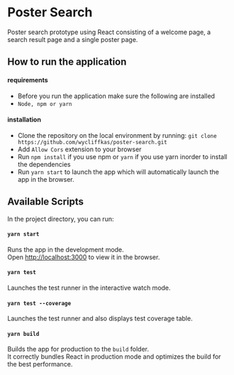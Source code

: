 # Poster Search

Poster search prototype using React consisting of a welcome page, a search result page and a single poster page.

## How to run the application

#### requirements

- Before you run the application make sure the following are installed
- `Node, npm or yarn`

#### installation

- Clone the repository on the local environment by running:
  `git clone https://github.com/wycliffkas/poster-search.git`
- Add `Allow Cors` extension to your browser
- Run `npm install` if you use npm or `yarn` if you use yarn inorder to install the dependencies
- Run `yarn start` to launch the app which will automatically launch the app in the browser.

## Available Scripts

In the project directory, you can run:

#### `yarn start`

Runs the app in the development mode.<br />
Open [http://localhost:3000](http://localhost:3000) to view it in the browser.

#### `yarn test`

Launches the test runner in the interactive watch mode.

#### `yarn test --coverage`

Launches the test runner and also displays test coverage table.

#### `yarn build`

Builds the app for production to the `build` folder.<br />
It correctly bundles React in production mode and optimizes the build for the best performance.
